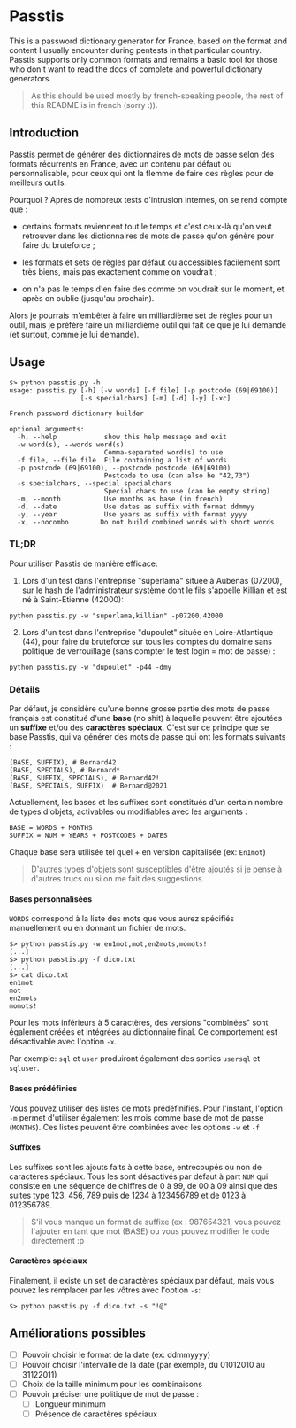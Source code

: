 Passtis
=======

This is a password dictionary generator for France, based on the format and
content I usually encounter during pentests in that particular country. Passtis
supports only common formats and remains a basic tool for those who don't want
to read the docs of complete and powerful dictionary generators.

> As this should be used mostly by french-speaking people, the rest of this
  README is in french (sorry :)).

Introduction
------------

Passtis permet de générer des dictionnaires de mots de passe selon des formats
récurrents en France, avec un contenu par défaut ou personnalisable, pour ceux
qui ont la flemme de faire des règles pour de meilleurs outils.

Pourquoi ? Après de nombreux tests d'intrusion internes, on se rend compte que :

* certains formats reviennent tout le temps et c'est ceux-là qu'on veut
  retrouver dans les dictionnaires de mots de passe qu'on génère pour faire du
  bruteforce ;

* les formats et sets de règles par défaut ou accessibles facilement sont très
  biens, mais pas exactement comme on voudrait ;

* on n'a pas le temps d'en faire des comme on voudrait sur le moment, et après
  on oublie (jusqu'au prochain).

Alors je pourrais m'embêter à faire un milliardième set de règles pour un outil,
mais je préfère faire un milliardième outil qui fait ce que je lui demande (et
surtout, comme je lui demande).

Usage
-----

```
$> python passtis.py -h
usage: passtis.py [-h] [-w words] [-f file] [-p postcode (69|69100)]
                  [-s specialchars] [-m] [-d] [-y] [-xc]

French password dictionary builder

optional arguments:
  -h, --help            show this help message and exit
  -w word(s), --words word(s)
                        Comma-separated word(s) to use
  -f file, --file file  File containing a list of words
  -p postcode (69|69100), --postcode postcode (69|69100)
                        Postcode to use (can also be "42,73")
  -s specialchars, --special specialchars
                        Special chars to use (can be empty string)
  -m, --month           Use months as base (in french)
  -d, --date            Use dates as suffix with format ddmmyy
  -y, --year            Use years as suffix with format yyyy
  -x, --nocombo        Do not build combined words with short words
```

### TL;DR

Pour utiliser Passtis de manière efficace:

1. Lors d'un test dans l'entreprise "superlama" située à Aubenas (07200), sur le
hash de l'administrateur système dont le fils s'appelle Killian et est né à
Saint-Etienne (42000):

```
python passtis.py -w "superlama,killian" -p07200,42000
```

2. Lors d'un test dans l'entreprise "dupoulet" située en Loire-Atlantique (44),
pour faire du bruteforce sur tous les comptes du domaine sans politique de
verrouillage (sans compter le test login = mot de passe) :

```
python passtis.py -w "dupoulet" -p44 -dmy
```

### Détails

Par défaut, je considère qu'une bonne grosse partie des mots de passe français
est constitué d'une **base** (no shit) à laquelle peuvent être ajoutées un
**suffixe** et/ou des **caractères spéciaux**. C'est sur ce principe que se base
Passtis, qui va générer des mots de passe qui ont les formats suivants :

```
(BASE, SUFFIX), # Bernard42
(BASE, SPECIALS), # Bernard*
(BASE, SUFFIX, SPECIALS), # Bernard42!
(BASE, SPECIALS, SUFFIX)  # Bernard@2021
```

Actuellement, les bases et les suffixes sont constitués d'un certain nombre de
types d'objets, activables ou modifiables avec les arguments :

```
BASE = WORDS + MONTHS
SUFFIX = NUM + YEARS + POSTCODES + DATES
```

Chaque base sera utilisée tel quel + en version capitalisée (ex: `En1mot`)

> D'autres types d'objets sont susceptibles d'être ajoutés si je pense à
  d'autres trucs ou si on me fait des suggestions.

#### Bases personnalisées

`WORDS` correspond à la liste des mots que vous aurez spécifiés manuellement ou
en donnant un fichier de mots.

```
$> python passtis.py -w en1mot,mot,en2mots,momots!
[...]
$> python passtis.py -f dico.txt
[...]
$> cat dico.txt
en1mot
mot
en2mots
momots!
```

Pour les mots inférieurs à 5 caractères, des versions "combinées" sont également
créées et intégrées au dictionnaire final. Ce comportement est désactivable avec
l'option `-x`.

Par exemple: `sql` et `user` produiront également des sorties `usersql` et
`sqluser`.

#### Bases prédéfinies

Vous pouvez utiliser des listes de mots prédéfinifies. Pour l'instant, l'option
`-m` permet d'utiliser également les mois comme base de mot de passe (`MONTHS`).
Ces listes peuvent être combinées avec les options `-w` et `-f`

#### Suffixes

Les suffixes sont les ajouts faits à cette base, entrecoupés ou non de
caractères spéciaux. Tous les sont désactivés par défaut à part `NUM` qui
consiste en une séquence de chiffres de 0 à 99, de 00 à 09 ainsi que des suites
type 123, 456, 789 puis de 1234 à 123456789 et de 0123 à 012356789.

> S'il vous manque un format de suffixe (ex : 987654321, vous pouvez l'ajouter
  en tant que mot (BASE) ou vous pouvez modifier le code directement :p

#### Caractères spéciaux

Finalement, il existe un set de caractères spéciaux par défaut, mais vous pouvez
les remplacer par les vôtres avec l'option `-s`:

```
$> python passtis.py -f dico.txt -s "!@"
```

Améliorations possibles
-----------------------

- [ ] Pouvoir choisir le format de la date (ex: ddmmyyyy)
- [ ] Pouvoir choisir l'intervalle de la date (par exemple, du 01012010 au 31122011)
- [ ] Choix de la taille minimum pour les combinaisons
- [ ] Pouvoir préciser une politique de mot de passe :
    - [ ] Longueur minimum
    - [ ] Présence de caractères spéciaux